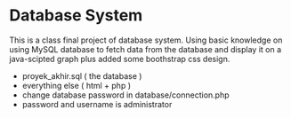 # Database System
This is a class final project of database system. Using basic knowledge on using MySQL database to fetch data from the database and display it on a java-scipted graph plus added some boothstrap css design.

- proyek_akhir.sql ( the database )
- everything else ( html + php )
- change database password in database/connection.php
- password and username is administrator
